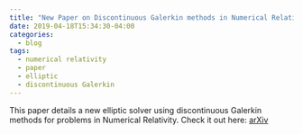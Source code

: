 ```yaml
---
title: "New Paper on Discontinuous Galerkin methods in Numerical Relativity"
date: 2019-04-18T15:34:30-04:00
categories:
  - blog
tags:
  - numerical relativity
  - paper
  - elliptic
  - discontinuous Galerkin
---
```


This paper details a new elliptic solver using discontinuous Galerkin methods for problems in Numerical Relativity. Check it out here: [arXiv](https://arxiv.org/abs/1907.01572)
```

